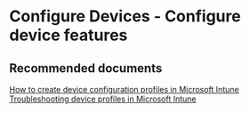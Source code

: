 <properties
	pageTitle="Configure Devices - Configure device features"
	description="Configure Devices - Configure device features"
	service="microsoft.intune"
	resource="intune"
	authors="mackie1604"
	displayOrder=""
	selfHelpType="generic"
	supportTopicIds="32599607"
	resourceTags=""
	productPesIds="15584"
	cloudEnvironments="public"
/>

# Configure Devices - Configure device features

## **Recommended documents**

[How to create device configuration profiles in Microsoft Intune](https://docs.microsoft.com/intune/device-features-configure)<br>
[Troubleshooting device profiles in Microsoft Intune](https://docs.microsoft.com/intune/device-profile-troubleshoot)<br>

